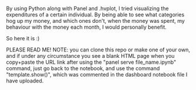 By using Python along with Panel and .hvplot, I tried visualizing the expenditures of a certain individual. By being able to see what categories hog up my money, and which ones don't, when the money was spent, my behaviour with the money each month, I would personally benefit.

So here it is :) 


PLEASE READ ME!
NOTE: you can clone this repo or make one of your own, and if under any circumstance you see a blank HTML page when you copy+paste the URL link after using the "panel serve file_name.ipynb" command, just go back to the notebook, and use the command "template.show()", which was commented in the dashboard notebook file I have uploaded. 

